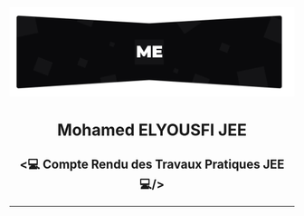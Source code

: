 <img src="./github/assets/images/topo_readme.jpg"/>

<h1 align="center">Mohamed ELYOUSFI JEE</h1>

<h2 align="center"><💻 Compte Rendu des Travaux Pratiques JEE💻/></h2>

---


